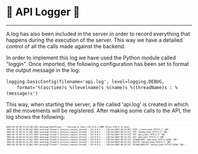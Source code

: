 # :see_no_evil: API Logger :see_no_evil:

---

A log has also been included in the server in order to record everything that happens during the execution of the server. This way we have a detailed control of all the calls made against the backend.

In order to implement this log we have used the Python module called "loggin". Once imported, the following configuration has been set to format the output message in the log:

```
logging.basicConfig(filename='api.log', level=logging.DEBUG, 
    format='%(asctime)s %(levelname)s %(name)s %(threadName)s : %(message)s')
```

This way, when starting the server, a file called 'api.log' is created in which all the movements will be registered. After making some calls to the API, the log shows the following:

<img src="https://github.com/LuGuDu/BorrowBooks/blob/LuGuDu-milestone2/docs/resources/logger.JPG" alt="Pytest execution result" style="width:600px;"/>

